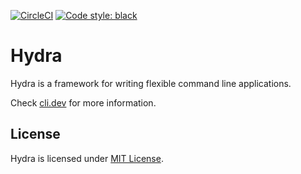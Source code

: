 [![CircleCI](https://circleci.com/gh/facebookresearch/hydra.svg?style=svg&circle-token=af199cd2deca9e70e53776f9ded96284b10687e9)](https://circleci.com/gh/facebookresearch/hydra)
[![Code style: black](https://img.shields.io/badge/code%20style-black-000000.svg)](https://github.com/psf/black)
# Hydra
Hydra is a framework for writing flexible command line applications.

Check [cli.dev](https://cli.dev/) for more information.

## License
Hydra is licensed under [MIT License](LICENSE).
